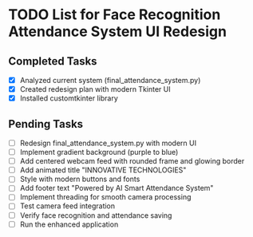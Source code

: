 # TODO List for Face Recognition Attendance System UI Redesign

## Completed Tasks
- [x] Analyzed current system (final_attendance_system.py)
- [x] Created redesign plan with modern Tkinter UI
- [x] Installed customtkinter library

## Pending Tasks
- [ ] Redesign final_attendance_system.py with modern UI
- [ ] Implement gradient background (purple to blue)
- [ ] Add centered webcam feed with rounded frame and glowing border
- [ ] Add animated title "INNOVATIVE TECHNOLOGIES"
- [ ] Style with modern buttons and fonts
- [ ] Add footer text "Powered by AI Smart Attendance System"
- [ ] Implement threading for smooth camera processing
- [ ] Test camera feed integration
- [ ] Verify face recognition and attendance saving
- [ ] Run the enhanced application
